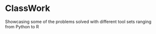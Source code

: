 # ClassWork
Showcasing some of the problems solved with different tool sets ranging from Python to R
